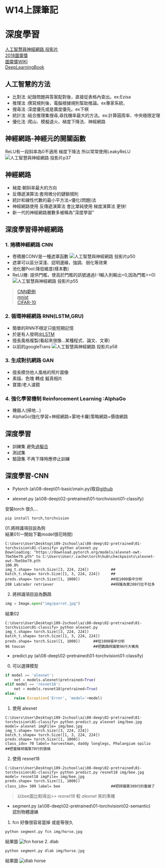 # W14上課筆記 
# 深度學習
[人工智慧與神經網路 投影片](https://www.slideshare.net/ccckmit/ss-94563680)  
[2018圖靈獎](https://buzzorange.com/techorange/2019/03/28/2019-turing-award/)  
[圖靈獎WIKI](https://zh.wikipedia.org/wiki/%E5%9B%BE%E7%81%B5%E5%A5%96)  
[DeepLearningBook](https://www.deeplearningbook.org/)  
## 人工智慧的方法
* 比對法 :紀錄問題與答案配對後，直接從表格內查出。ex:Ezisa
* 推理法 :撰寫規則後，電腦根據規則幫助推論。ex專家系統、
* 搜尋法 :深度優先或是廣度優先。ex下棋
* 統計法 :結合推理集搜尋,尋找機率最大的方法。ex:計算圓周率、中央極限定理
* 優化法 :爬山、模擬退火、梯度下降法、神經網路

## 神經網路-神經元的開關函數
ReLU有一段斜率為0不適用 梯度下降法 所以常常使用LeakyReLU
![人工智慧與神經網路 投影片p37](img/1401.jpg)

## 神經網路
* 梯度:朝斜率最大的方向
* 反傳遞演算法:套用微分的鏈鎖規則
* 統計和線性代數的最小平方法=優化(問題)法
* 神經網路使用 反傳遞演算法 會比單純使用 梯度演算法 更快!
* 新一代的神經網路層數多被稱為"深度學習"

## 深度學習得神經網路
### 1. 捲積神經網路 CNN
* 卷積層CONV是一種遮罩函數
![人工智慧與神經網路 投影片p50](img/1402.jpg)
* 遮罩可以區分深淺、認明邊緣，強調、弱化等效果
* 池化層Pool:降低維度(樣本數) 
* ReLU層: 提供門檻，使高於門檻的訊號通過(-1輸入則輸出=0,因為門檻>=0)
![人工智慧與神經網路 投影片p55](img/1403.jpg)
>[CNN範例](https://cs.stanford.edu/people/karpathy/convnetjs/)  
[mnist](https://cs.stanford.edu/people/karpathy/convnetjs/demo/mnist.html)  
[CIFAR-10](https://cs.stanford.edu/people/karpathy/convnetjs/demo/cifar10.html)  
### 2. 循環神經網路 RNN(LSTM,GRU)
* 簡單的RNN不穩定只能短期記憶
* 於是有人發明出[LSTM](https://zh.wikipedia.org/zh-tw/%E9%95%B7%E7%9F%AD%E6%9C%9F%E8%A8%98%E6%86%B6)
* 擅長風格複製(看起來很像...某種程式、論文、文章)
* 以前的googleTrans
![人工智慧與神經網路 投影片p58](img/1405.jpg)

### 3. 生成對抗網路 GAN
* 擅長模仿他人風格的照片圖像
* 素描、色塊 轉成 擬真相片
* 寶寶/老人濾鏡

### 4. 強化學習機制 Reinforcement Learning :AlphaGo
* 機器人(掃地...)
* AlphaGo(強化學習+神經網路+蒙地卡羅)策略網路+價值網路
## 深度學習
* 訓練集 避免[過擬合](https://wiki.mbalib.com/zh-tw/%E8%BF%87%E6%8B%9F%E5%90%88)
* 測試集 
* 驗證集 不再下降時應停止訓練

## 深度學習-CNN
* Pytorch
(ai\08-deep\01-basic\main.py)取自[github](https://github.com/yunjey/pytorch-tutorial)

* alexnet.py  (ai\08-deep\02-pretrained\01-torchvision\01-classify)

安裝torch 很久...
``` PS 
pip install torch,torchvision
```
01.將辨識項目設為狗   
結果01(一開始下載model很花時間)
```PS 
C:\Users\User\Desktop\109-2school\ai\08-deep\02-pretrained\01-torchvision\01-classify> python alexnet.py      
Downloading: "https://download.pytorch.org/models/alexnet-owt-7be5be79.pth" to C:\Users\User/.cache\torch\hub\checkpoints\alexnet-owt-7be5be79.pth
100.0%
img_t.shape= torch.Size([3, 224, 224])          ##
batch_t.shape= torch.Size([1, 3, 224, 224])     ##
preds.shape= torch.Size([1, 1000])              ##從1000張中分析
208 Labrador retriever                          ##辨識為第208行拉不拉多
```

02. 將辨識項目設為鸚鵡 
```python
img = Image.open("img/parrot.jpg")
```
 結果02
```PS
C:\Users\User\Desktop\109-2school\ai\08-deep\02-pretrained\01-torchvision\01-classify> python alexnet.py      
img_t.shape= torch.Size([3, 224, 224])
batch_t.shape= torch.Size([1, 3, 224, 224])
preds.shape= torch.Size([1, 1000])      ##從1000張中分析
96 toucan                               ##把鸚鵡辨識第96行大嘴鳥
```
* predict.py (ai\08-deep\02-pretrained\01-torchvision\01-classify)  
0. 可以選擇模型
```python
if model == 'alexnet':
    net = models.alexnet(pretrained=True)
elif model == 'resnet18':
    net = models.resnet18(pretrained=True)
else:
    raise Exception('Error', 'model='+model)
```
1. 使用 alexnet 

``` PS
C:\Users\User\Desktop\109-2school\ai\08-deep\02-pretrained\01-torchvision\01-classify> python predict.py alexnet img/bee.jpg   
model= alexnet imgFile= img/bee.jpg
img_t.shape= torch.Size([3, 224, 224])
batch_t.shape= torch.Size([1, 3, 224, 224])
preds.shape= torch.Size([1, 1000])
class_idx= 70 label= harvestman, daddy longlegs, Phalangium opilio       ##把蜜蜂辨識第70行的狼蛛
```
2. 使用 resnet18 
```PS 
C:\Users\User\Desktop\109-2school\ai\08-deep\02-pretrained\01-torchvision\01-classify> python predict.py resnet18 img/bee.jpg 
model= resnet18 imgFile= img/bee.jpg
preds.shape= torch.Size([1, 1000])
class_idx= 309 label= bee                       ##把辨識第309行的蜜蜂了
```
>以bee圖比較得出>>  *resnet18* 較 *alexnet* 來的準確

* segment.py    (ai\08-deep\02-pretrained\01-torchvision\02-semantic)  
認別物體邊緣
1. fcn 好像很容易當掉 或是等很久
```
python segment.py fcn img/horse.jpg 
```
結果圖
![fcn horse](img/14fcn.png)
2. dlab
```
python segment.py dlab img/horse.jpg 
```
結果圖
![dlab horse](img/14dlab.png)